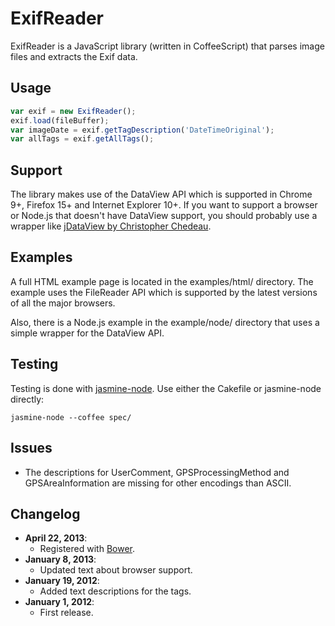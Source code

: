 ExifReader
==========

ExifReader is a JavaScript library (written in CoffeeScript) that parses image files and extracts the Exif data.

Usage
-----

```javascript
var exif = new ExifReader();
exif.load(fileBuffer);
var imageDate = exif.getTagDescription('DateTimeOriginal');
var allTags = exif.getAllTags();
```

Support
-------

The library makes use of the DataView API which is supported in Chrome 9+, Firefox 15+ and Internet Explorer 10+. If you want to support a browser or Node.js that doesn't have DataView support, you should probably use a wrapper like [jDataView by Christopher Chedeau](https://github.com/vjeux/jDataView/).

Examples
--------

A full HTML example page is located in the examples/html/ directory. The example uses the FileReader API which is supported by the latest versions of all the major browsers.

Also, there is a Node.js example in the example/node/ directory that uses a simple wrapper for the DataView API.

Testing
-------

Testing is done with [jasmine-node](https://github.com/mhevery/jasmine-node/). Use either the Cakefile or jasmine-node directly:

    jasmine-node --coffee spec/

Issues
------

* The descriptions for UserComment, GPSProcessingMethod and GPSAreaInformation are missing for other encodings than ASCII.

Changelog
---------

* **April 22, 2013**:
  * Registered with [Bower](http://bower.io/).
* **January 8, 2013**:
  * Updated text about browser support.
* **January 19, 2012**:
  * Added text descriptions for the tags.
* **January 1, 2012**:
  * First release.

